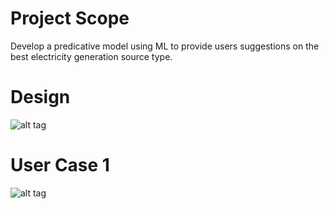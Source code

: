 # Project Scope
Develop a predicative model using ML to provide users suggestions on the best electricity generation source type.

# Design 
![alt tag](https://github.com/danielfather7/EASE-Project/blob/master/Project_Goal/Design_Scope.png)
 
# User Case 1
![alt tag](https://github.com/danielfather7/EASE-Project/blob/master/Project_Goal/interactive_case.png)

